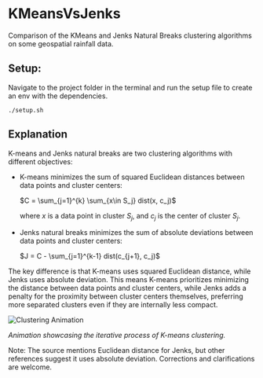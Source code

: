 # KMeansVsJenks
Comparison of the KMeans and Jenks Natural Breaks clustering algorithms on some geospatial rainfall data.

## Setup:

Navigate to the project folder in the terminal and run the setup file to create an env with the dependencies.
```
./setup.sh
```

## Explanation

K-means and Jenks natural breaks are two clustering algorithms with different objectives:

- K-means minimizes the sum of squared Euclidean distances between data points and cluster centers:

  $C = \sum_{j=1}^{k} \sum_{x\in S_j} dist(x, c_j)$

  where $x$ is a data point in cluster $S_j$, and $c_j$ is the center of cluster $S_j$.

- Jenks natural breaks minimizes the sum of absolute deviations between data points and cluster centers:

  $J = C - \sum_{j=1}^{k-1} dist(c_{j+1}, c_j)$

The key difference is that K-means uses squared Euclidean distance, while Jenks uses absolute deviation. This means K-means prioritizes minimizing the distance between data points and cluster centers, while Jenks adds a penalty for the proximity between cluster centers themselves, preferring more separated clusters even if they are internally less compact.

![Clustering Animation](clustering.gif)

*Animation showcasing the iterative process of K-means clustering.*

Note: The source mentions Euclidean distance for Jenks, but other references suggest it uses absolute deviation. Corrections and clarifications are welcome.

